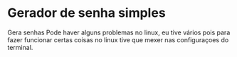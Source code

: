 # Gerador de senha simples
 Gera senhas
Pode haver alguns problemas no linux, eu tive vários pois para fazer funcionar certas coisas no linux tive que mexer nas configuraçoes do terminal.
